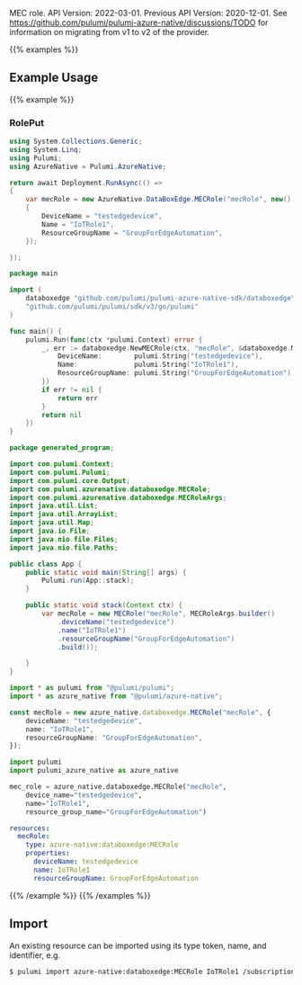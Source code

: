 MEC role.
API Version: 2022-03-01.
Previous API Version: 2020-12-01. See https://github.com/pulumi/pulumi-azure-native/discussions/TODO for information on migrating from v1 to v2 of the provider.

{{% examples %}}
## Example Usage
{{% example %}}
### RolePut
```csharp
using System.Collections.Generic;
using System.Linq;
using Pulumi;
using AzureNative = Pulumi.AzureNative;

return await Deployment.RunAsync(() => 
{
    var mecRole = new AzureNative.DataBoxEdge.MECRole("mecRole", new()
    {
        DeviceName = "testedgedevice",
        Name = "IoTRole1",
        ResourceGroupName = "GroupForEdgeAutomation",
    });

});


```

```go
package main

import (
	databoxedge "github.com/pulumi/pulumi-azure-native-sdk/databoxedge"
	"github.com/pulumi/pulumi/sdk/v3/go/pulumi"
)

func main() {
	pulumi.Run(func(ctx *pulumi.Context) error {
		_, err := databoxedge.NewMECRole(ctx, "mecRole", &databoxedge.MECRoleArgs{
			DeviceName:        pulumi.String("testedgedevice"),
			Name:              pulumi.String("IoTRole1"),
			ResourceGroupName: pulumi.String("GroupForEdgeAutomation"),
		})
		if err != nil {
			return err
		}
		return nil
	})
}

```

```java
package generated_program;

import com.pulumi.Context;
import com.pulumi.Pulumi;
import com.pulumi.core.Output;
import com.pulumi.azurenative.databoxedge.MECRole;
import com.pulumi.azurenative.databoxedge.MECRoleArgs;
import java.util.List;
import java.util.ArrayList;
import java.util.Map;
import java.io.File;
import java.nio.file.Files;
import java.nio.file.Paths;

public class App {
    public static void main(String[] args) {
        Pulumi.run(App::stack);
    }

    public static void stack(Context ctx) {
        var mecRole = new MECRole("mecRole", MECRoleArgs.builder()        
            .deviceName("testedgedevice")
            .name("IoTRole1")
            .resourceGroupName("GroupForEdgeAutomation")
            .build());

    }
}

```

```typescript
import * as pulumi from "@pulumi/pulumi";
import * as azure_native from "@pulumi/azure-native";

const mecRole = new azure_native.databoxedge.MECRole("mecRole", {
    deviceName: "testedgedevice",
    name: "IoTRole1",
    resourceGroupName: "GroupForEdgeAutomation",
});

```

```python
import pulumi
import pulumi_azure_native as azure_native

mec_role = azure_native.databoxedge.MECRole("mecRole",
    device_name="testedgedevice",
    name="IoTRole1",
    resource_group_name="GroupForEdgeAutomation")

```

```yaml
resources:
  mecRole:
    type: azure-native:databoxedge:MECRole
    properties:
      deviceName: testedgedevice
      name: IoTRole1
      resourceGroupName: GroupForEdgeAutomation

```

{{% /example %}}
{{% /examples %}}

## Import

An existing resource can be imported using its type token, name, and identifier, e.g.

```sh
$ pulumi import azure-native:databoxedge:MECRole IoTRole1 /subscriptions/4385cf00-2d3a-425a-832f-f4285b1c9dce/resourceGroups/GroupForEdgeAutomation/providers/Microsoft.DataBoxEdge/dataBoxEdgeDevices/testedgedevice/roles/IoTRole1 
```
